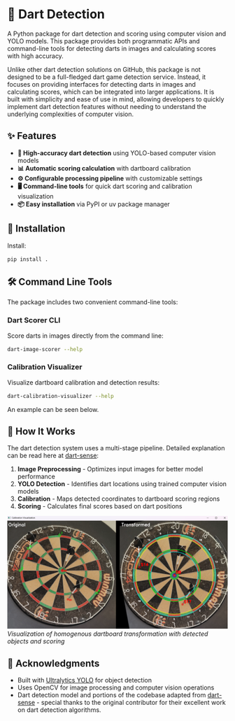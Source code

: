 # 🎯 Dart Detection

A Python package for dart detection and scoring using computer vision and YOLO models. This package provides both
programmatic APIs and command-line tools for detecting darts in images and calculating scores with high accuracy.

Unlike other dart detection solutions on GitHub, this package is not designed to be a full-fledged dart game detection
service.
Instead, it focuses on providing interfaces for detecting darts in images and calculating scores, which can be
integrated into larger applications.
It is built with simplicity and ease of use in mind, allowing developers to quickly implement dart detection features
without needing to understand the underlying complexities of computer vision.

## ✨ Features

- **🎯 High-accuracy dart detection** using YOLO-based computer vision models
- **📊 Automatic scoring calculation** with dartboard calibration
- **⚙️ Configurable processing pipeline** with customizable settings
- **🖥️ Command-line tools** for quick dart scoring and calibration visualization
- **📦 Easy installation** via PyPI or uv package manager

## 🚀 Installation

Install:

```bash
pip install .
```

## 🛠️ Command Line Tools

The package includes two convenient command-line tools:

### **Dart Scorer CLI**

Score darts in images directly from the command line:

```bash
dart-image-scorer --help
```

### **Calibration Visualizer**

Visualize dartboard calibration and detection results:

```bash
dart-calibration-visualizer --help
```
An example can be seen below.

## 🎯 How It Works

The dart detection system uses a multi-stage pipeline. Detailed explanation can be read here
at [dart-sense](https://github.com/bnww/dart-sense):

1. **Image Preprocessing** - Optimizes input images for better model performance
2. **YOLO Detection** - Identifies dart locations using trained computer vision models
3. **Calibration** - Maps detected coordinates to dartboard scoring regions
4. **Scoring** - Calculates final scores based on dart positions

![Dart board transfomration](doc/images/visualization_example.png)
*Visualization of homogenous dartboard transformation with detected objects and scoring*

## 🙏 Acknowledgments

- Built with [Ultralytics YOLO](https://github.com/ultralytics/ultralytics) for object detection
- Uses OpenCV for image processing and computer vision operations
- Dart detection model and portions of the codebase adapted from [dart-sense](https://github.com/bnww/dart-sense) -
  special thanks to the original contributor for their excellent work on dart detection algorithms.
